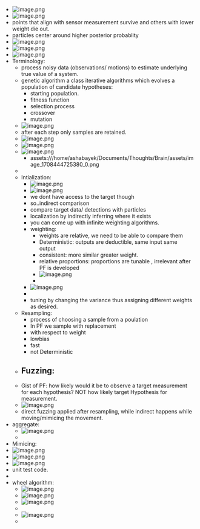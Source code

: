 - ![image.png](../assets/image_1707590049269_0.png)
- ![image.png](../assets/image_1707590171059_0.png)
- points that align with sensor measurement survive and others with lower weight die out.
- particles center around higher posterior probablity
- ![image.png](../assets/image_1707654203466_0.png)
- ![image.png](../assets/image_1707684637319_0.png)
- ![image.png](../assets/image_1707947807226_0.png)
- Terminology:
	- process noisy data (observations/ motions) to estimate underlying true value of a system.
	- genetic algorithm a class iterative algorithms which evolves a population of candidate hypotheses:
		- starting population.
		- fitness function
		- selection process
		- crossover
		- mutation
	- ![image.png](../assets/image_1708442110851_0.png)
	- after each step only samples are retained.
	- ![image.png](../assets/image_1708442380216_0.png)
	- ![image.png](../assets/image_1708444585153_0.png)
	- ![image.png](../assets/image_1708444725380_0.png)
		- assets:///home/ashabayek/Documents/Thoughts/Brain/assets/image_1708444725380_0.png
	-
	- Intialization:
		- ![image.png](../assets/image_1708446313571_0.png)
		- ![image.png](../assets/image_1708458489059_0.png)
		- we dont have access to the target though
		- so..indirect comparison
		- compare target data/ detections with particles
		- localization by indirectly inferring where it exists
		- you can come up with infinite weighting algorithms.
		- weighting:
			- weights are relative, we need to be able to compare them
			- Deterministic: outputs are deductible, same input same output
			- consistent: more similar greater weight.
			- relative proportions: proportions are tunable , irrelevant after PF is developed
			- ![image.png](../assets/image_1708470136354_0.png)
			-
		- ![image.png](../assets/image_1708461250810_0.png)
		-
		- tuning by changing the variance thus assigning different weights as desired.
	- Resampling:
		- process of choosing a sample from a poulation
		- In PF we sample with replacement
		- with respect to weight
		- lowbias
		- fast
		- not Deterministic
	- Fuzzing:
		-
	- Gist of PF: how likely would it be to observe  a target measurement for each hypothesis? NOT how likely target Hypothesis for measurement.
	- ![image.png](../assets/image_1708471259735_0.png)
	- direct fuzzing applied after resampling, while indirect happens while moving/mimicing the movement.
- aggregate:
	- ![image.png](../assets/image_1708472017565_0.png)
	-
- Mimicing:
- ![image.png](../assets/image_1708471286000_0.png)
- ![image.png](../assets/image_1708472465945_0.png)
- ![image.png](../assets/image_1708472481742_0.png)
- unit test code.
-
- wheel algorithm:
	- ![image.png](../assets/image_1708548468821_0.png)
	- ![image.png](../assets/image_1708550985314_0.png)
	- ![image.png](../assets/image_1708551915326_0.png)
	-
	- ![image.png](../assets/image_1708553255861_0.png)
	-